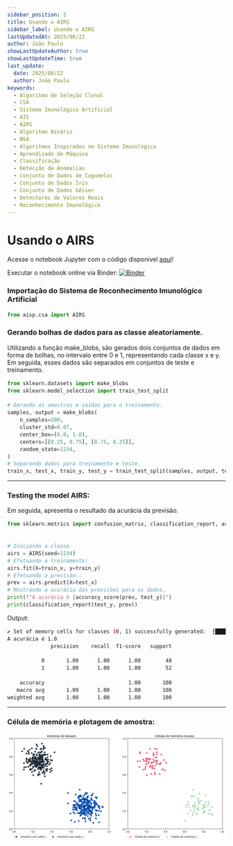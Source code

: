 ```yaml
---
sidebar_position: 3
title: Usando o AIRS
sidebar_label: Usando o AIRS
lastUpdatedAt: 2025/08/22
author: João Paulo
showLastUpdateAuthor: true
showLastUpdateTime: true
last_update:
  date: 2025/08/22
  author: João Paulo
keywords:
  - Algoritmo de Seleção Clonal
  - CSA
  - Sistema Imunológico Artificial
  - AIS
  - AIRS
  - Algoritmo Binário
  - NSA
  - Algoritmos Inspirados no Sistema Imunológico
  - Aprendizado de Máquina
  - Classificação
  - Detecção de Anomalias
  - Conjunto de Dados de Cogumelos
  - Conjunto de Dados Íris
  - Conjunto de Dados Gêiser
  - Detectores de Valores Reais
  - Reconhecimento Imunológico
---
```


# Usando o AIRS

Acesse o notebook Jupyter com o código disponível [aqui](https://github.com/AIS-Package/aisp/blob/main/examples/pt-br/classification/AIRS/example_with_randomly_generated_dataset-pt.ipynb)!

Executar o notebook online via Binder:  [![Binder](https://mybinder.org/badge_logo.svg)](https://mybinder.org/v2/gh/AIS-Package/aisp/HEAD?labpath=%2Fexamples%2Fpt-br%2Fclassification%2FAIRS%2Fexample_with_randomly_generated_dataset-pt.ipynb)

### Importação do Sistema de Reconhecimento Imunológico Artificial
```python
from aisp.csa import AIRS
```

### Gerando bolhas de dados para as classe aleatoriamente.

Utilizando a função make_blobs, são gerados dois conjuntos de dados em forma de bolhas, no intervalo entre 0 e 1, representando cada classe x e y. Em seguida, esses dados são separados em conjuntos de teste e treinamento.

```python
from sklearn.datasets import make_blobs
from sklearn.model_selection import train_test_split

# Gerando as amostras e saídas para o treinamento.
samples, output = make_blobs(
    n_samples=500,
    cluster_std=0.07,
    center_box=(0.0, 1.0),
    centers=[[0.25, 0.75], [0.75, 0.25]],
    random_state=1234,
)
# Separando dados para treinamento e teste.
train_x, test_x, train_y, test_y = train_test_split(samples, output, test_size=0.2)
```

---

### Testing the model AIRS:

Em seguida, apresenta o resultado da acurácia da previsão.

```python
from sklearn.metrics import confusion_matrix, classification_report, accuracy_score


# Iniciando a classe.
airs = AIRS(seed=1234)
# Efetuando o treinamento: 
airs.fit(X=train_x, y=train_y)
# Efetuando a previsão:: 
prev = airs.predict(X=test_x)
# Mostrando a acurácia das previsões para os dados.
print(f"A acurácia é {accuracy_score(prev, test_y)}")
print(classification_report(test_y, prev))
```

Output:
```bash
✔ Set of memory cells for classes (0, 1) successfully generated:  ┇██████████┇ 400/400 memory cells for each aᵢ
A acurácia é 1.0
              precision    recall  f1-score   support

           0       1.00      1.00      1.00        48
           1       1.00      1.00      1.00        52

    accuracy                           1.00       100
   macro avg       1.00      1.00      1.00       100
weighted avg       1.00      1.00      1.00       100
```

---

### Célula de memória e plotagem de amostra:

![](../../assets/exemple_airs_plot.png)